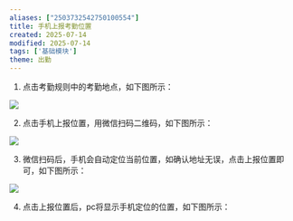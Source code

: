 ```yaml
---
aliases: ["2503732542750100554"]
title: 手机上报考勤位置
created: 2025-07-14
modified: 2025-07-14
tags: ['基础模块']
theme: 出勤
---
```


1. 点击考勤规则中的考勤地点，如下图所示：

![](https://myhelpdoc.oss-cn-heyuan.aliyuncs.com/mdimages/655e4160d721bfd21de56f33b6e5cd14.jpg)

2. 点击手机上报位置，用微信扫码二维码，如下图所示：

![](https://myhelpdoc.oss-cn-heyuan.aliyuncs.com/mdimages/4c836f16f3ee556679053703af065713.jpg)

3. 微信扫码后，手机会自动定位当前位置，如确认地址无误，点击上报位置即可，如下图所示：

![](https://myhelpdoc.oss-cn-heyuan.aliyuncs.com/mdimages/a4cd894c0f19295a327eb4bba3e76065.jpg)

4. 点击上报位置后，pc将显示手机定位的位置，如下图所示：

